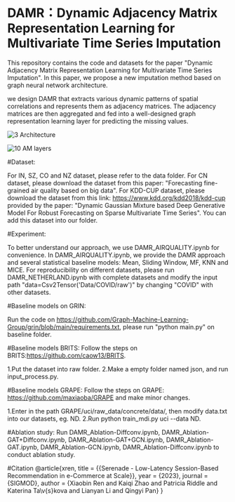 # DAMR：Dynamic Adjacency Matrix Representation Learning for Multivariate Time Series Imputation
This repository contains the code and datasets for the paper "Dynamic Adjacency Matrix Representation Learning for Multivariate Time Series Imputation". In this paper, we propose a new imputation method based on graph neural network architecture.

we design DAMR that extracts various dynamic patterns of spatial correlations and represents them as adjacency matrices. The adjacency matrices are then aggregated and fed into a well-designed graph representation learning layer for predicting the missing values.

![3 Architecture](https://user-images.githubusercontent.com/98369049/197794496-395db772-0912-48f8-b2d8-b5366ca221e0.jpg)

![10 AM layers](https://user-images.githubusercontent.com/98369049/197795715-4d7065e3-fa56-4468-ac9c-4df0757411c2.jpg)


#Dataset:

For IN, SZ, CO and NZ dataset, please refer to the data folder.
For CN dataset, please download the dataset from this paper: "Forecasting fine-grained air quality based on big data".
For KDD-CUP dataset, please download the dataset from this link: https://www.kdd.org/kdd2018/kdd-cup provided by the paper: "Dynamic Gaussian Mixture based Deep Generative Model For Robust Forecasting on Sparse Multivariate Time Series". You can add this dataset into our folder.

#Experiment:

To better understand our approach, we use DAMR_AIRQUALITY.ipynb for convenience.
In  DAMR_AIRQUALITY.ipynb, we provide the DAMR approach and several statistical baseline models: Mean, Sliding Window, MF, KNN and MICE.
For reproducibility on different datasets, please run DAMR_NETHERLAND.ipynb with complete datasets and modify the input path "data=Csv2Tensor('Data/COVID/raw')" by changing "COVID" with other datasets.

#Baseline models on GRIN:

Run the code on https://github.com/Graph-Machine-Learning-Group/grin/blob/main/requirements.txt, please run "python main.py" on baseline folder.

#Baseline models BRITS:
Follow the steps on BRITS:https://github.com/caow13/BRITS. 

1.Put the dataset into raw folder.
2.Make a empty folder named json, and run input_process.py.

#Baseline models GRAPE:
Follow the steps on GRAPE: https://github.com/maxiaoba/GRAPE and make minor changes.

1.Enter in the path GRAPE/uci/raw_data/concrete/data/, then modify data.txt into our datasets, eg. ND.
2.Run python train_mdi.py uci --data ND. 

#Ablation study:
Run 
DAMR_Ablation-Diffconv.ipynb,
DAMR_Ablation-GAT+Diffconv.ipynb,
DAMR_Ablation-GAT+GCN.ipynb,
DAMR_Ablation-GAT.ipynb,
DAMR_Ablation-GCN.ipynb,
DAMR_Ablation-Diffconv.ipynb
to conduct ablation study.

#Citation
@article{xren,
    title = {{Serenade - Low-Latency Session-Based Recommendation in e-Commerce at Scale}},
    year = {2023},
    journal = {SIGMOD},
    author = {Xiaobin Ren and Kaiqi Zhao and Patricia Riddle and Katerina Ta\v{s}kova and Lianyan Li and Qingyi Pan}
}
